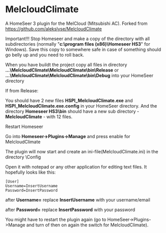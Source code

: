 # MelcloudClimate
A HomeSeer 3 plugin for the MelCloud (Mitsubishi AC). Forked from https://github.com/alekslyse/MelcloudClimate

Important!!! 
Stop Homeseer and make a copy of the directory with all subdirectories (normally "**c:\program files (x86)\Homeseer HS3**" for Windows). Save this copy to somewhere safe in case of something should go belly up and you need to roll back.

When you have buildt the project copy all files in directory **...\MelcloudClimate\MelcloudClimate\bin\Release** or **...\MelcloudClimate\MelcloudClimate\bin\Debug** into your HomeSeer directory

If from Release:

You should have 2 new files **HSPI_MelcloudClimate.exe** and **HSPI_MelcloudClimate.exe.config** in your HomeSeer directory. And the directory **Homeseer HS3\bin** should have a new sub directory  - **MelcloudClimate** - with 12 files.  

Restart Homeseer

Go into **Homeseer->Plugins->Manage** and press enable for MelcloudClimate

The plugin will now start and create an ini-file(MelcloudClimate.ini) in the directory <Homeseer HS3>\Config

Open it with notepad or any other application for editing text files.
It hopefully looks like this:
```
[User]
Username=InsertUsername
Password=InsertPassword
```

after **Username=** replace **InsertUsername** with your username/email

after **Password=** replace **InsertPassword** with your password

You might have to restart the plugin again (go to HomeSeer->Plugins->Manage and turn of then on again the switch for MelcloudClimate).

